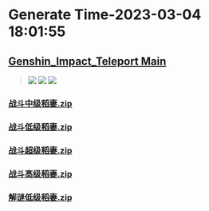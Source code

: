 # Generate Time-2023-03-04 18:01:55

## [Genshin_Impact_Teleport Main](https://github.com/Sam5440/Genshin_Impact_Teleport)

>![](https://komarev.com/ghpvc/?username=done439)
>![](https://komarev.com/ghpvc/?username=done438)
>![](https://komarev.com/ghpvc/?username=done437)

### [战斗中级稻妻.zip](https://raw.githubusercontent.com/Sam5440/Genshin_Impact_Teleport/download/ManualCollectPoint/Chest/Generate%20Chest/%E7%A8%BB%E5%A6%BB/%E6%88%98%E6%96%97%E4%B8%AD%E7%BA%A7%E7%A8%BB%E5%A6%BB.zip)

### [战斗低级稻妻.zip](https://raw.githubusercontent.com/Sam5440/Genshin_Impact_Teleport/download/ManualCollectPoint/Chest/Generate%20Chest/%E7%A8%BB%E5%A6%BB/%E6%88%98%E6%96%97%E4%BD%8E%E7%BA%A7%E7%A8%BB%E5%A6%BB.zip)

### [战斗超级稻妻.zip](https://raw.githubusercontent.com/Sam5440/Genshin_Impact_Teleport/download/ManualCollectPoint/Chest/Generate%20Chest/%E7%A8%BB%E5%A6%BB/%E6%88%98%E6%96%97%E8%B6%85%E7%BA%A7%E7%A8%BB%E5%A6%BB.zip)

### [战斗高级稻妻.zip](https://raw.githubusercontent.com/Sam5440/Genshin_Impact_Teleport/download/ManualCollectPoint/Chest/Generate%20Chest/%E7%A8%BB%E5%A6%BB/%E6%88%98%E6%96%97%E9%AB%98%E7%BA%A7%E7%A8%BB%E5%A6%BB.zip)

### [解谜低级稻妻.zip](https://raw.githubusercontent.com/Sam5440/Genshin_Impact_Teleport/download/ManualCollectPoint/Chest/Generate%20Chest/%E7%A8%BB%E5%A6%BB/%E8%A7%A3%E8%B0%9C%E4%BD%8E%E7%BA%A7%E7%A8%BB%E5%A6%BB.zip)

